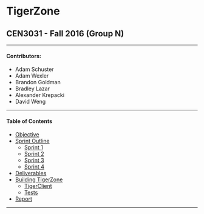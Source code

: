 # TigerZone
## CEN3031 - Fall 2016 (Group N)
---

#### Contributors:
* Adam Schuster
* Adam Wexler
* Brandon Goldman
* Bradley Lazar
* Alexander Krepacki
* David Weng

---

#### Table of Contents

* [Objective](#objective)
* [Sprint Outline](#sprint-outline)
  * [Sprint 1](#sprint-1)
  * [Sprint 2](#sprint-2)
  * [Sprint 3](#sprint-3)
  * [Sprint 4](#sprint-4)
* [Deliverables](#deliverables)
* [Building TigerZone](#building-tigerzone)
  * [TigerClient](#tigerclient)
  * [Tests](#tests)
* [Report](#report)

--- 

